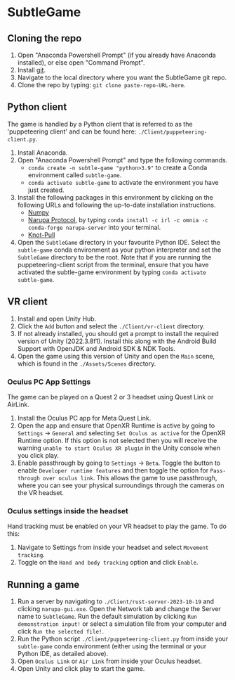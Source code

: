 # SubtleGame

## Cloning the repo

1. Open "Anaconda Powershell Prompt" (if you already have Anaconda installed), or else open "Command Prompt".
2. Install [git](https://github.com/git-guides/install-git).
3. Navigate to the local directory where you want the SubtleGame git repo.
4. Clone the repo by typing: `git clone paste-repo-URL-here`.

## Python client

The game is handled by a Python client that is referred to as the 'puppeteering client' and can be found here: `./Client/puppeteering-client.py`.
1. Install Anaconda.
2. Open "Anaconda Powershell Prompt" and type the following commands.
    - `conda create -n subtle-game "python>3.9"` to create a Conda environment called `subtle-game`.
    - `conda activate subtle-game` to activate the environment you have just created.
3. Install the following packages in this environment by clicking on the following URLs and following the up-to-date installation instructions.
    - [Numpy](https://anaconda.org/anaconda/numpy)
    - [Narupa Protocol](https://gitlab.com/intangiblerealities/narupa-protocol/-/tree/master), by typing `conda install -c irl -c omnia -c conda-forge narupa-server` into your terminal.
    - [Knot-Pull](https://github.com/dzarmola/knot_pull)
4. Open the `SubtleGame` directory in your favourite Python IDE. Select the `subtle-game` conda environment as your python interpreter and set the `SubtleGame` directory to be the root. Note that if you are running the puppeteering-client script from the terminal, ensure that you have activated the subtle-game environment by typing `conda activate subtle-game`.

## VR client

1. Install and open Unity Hub.
2. Click the `Add` button and select the `./Client/vr-client` directory.
3. If not already installed, you should get a prompt to install the required version of Unity (2022.3.8f1). Install this along with the Android Build Support with OpenJDK and Android SDK & NDK Tools.
4. Open the game using this version of Unity and open the `Main` scene, which is found in the `./Assets/Scenes` directory.

### Oculus PC App Settings

The game can be played on a Quest 2 or 3 headset using Quest Link or AirLink.
1. Install the Oculus PC app for Meta Quest Link.
2. Open the app and ensure that OpenXR Runtime is active by going to `Settings` -> `General` and selecting `Set Oculus as active` for the OpenXR Runtime option. If this option is not selected then you will receive the warning `unable to start Oculus XR plugin` in the Unity console when you click play.
3. Enable passthrough by going to `Settings` -> `Beta`. Toggle the button to enable `Developer runtime features` and then toggle the option for `Pass-through over oculus link`. This allows the game to use passthrough, where you can see your physical surroundings through the cameras on the VR headset. 

### Oculus settings inside the headset

Hand tracking must be enabled on your VR headset to play the game. To do this:
1. Navigate to Settings from inside your headset and select `Movement tracking`. 
2. Toggle on the `Hand and body tracking` option and click `Enable`.

## Running a game

1. Run a server by navigating to `./Client/rust-server-2023-10-19` and clicking `narupa-gui.exe`. Open the Network tab and change the Server name to `SubtleGame`. Run the default simulation by clicking `Run demonstration input!` or select a simulation file from your computer and click `Run the selected file!`.
2. Run the Python script `./Client/puppeteering-client.py` from inside your `subtle-game` conda environment (either using the terminal or your Python IDE, as detailed above).
3. Open `Oculus Link` or `Air Link` from inside your Oculus headset.
4. Open Unity and click play to start the game.